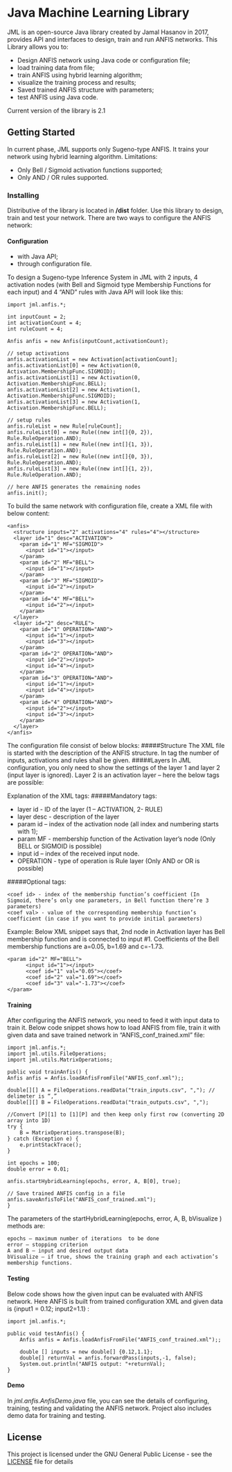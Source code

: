 # Java Machine Learning Library

JML is an open-source Java library created by Jamal Hasanov in 2017, provides API and interfaces to design, train and run ANFIS networks. This Library allows you to:
- Design ANFIS network using Java code or configuration file;
- load training data from file;
- train ANFIS using hybrid learning algorithm;
- visualize the training process and results;
- Saved trained ANFIS structure with parameters;
- test ANFIS using Java code.

Current version of the library is 2.1

## Getting Started

In current phase, JML supports only Sugeno-type ANFIS. It trains your network using hybrid learning algorithm. Limitations:
- Only Bell / Sigmoid activation functions supported;
- Only AND / OR rules supported.

### Installing

Distributive of the library is located in **/dist** folder. Use this library to design, train and test your network. There are two ways to configure the ANFIS network:

#### Configuration 

- with Java API;
- through configuration file.

To design a Sugeno-type Inference System in JML with 2 inputs, 4 activation nodes (with Bell and Sigmoid type Membership Functions for each input) and 4 “AND” rules with Java API will look like this:

```
import jml.anfis.*;

int inputCount = 2;
int activationCount = 4;
int ruleCount = 4;

Anfis anfis = new Anfis(inputCount,activationCount);

// setup activations
anfis.activationList = new Activation[activationCount];
anfis.activationList[0] = new Activation(0, Activation.MembershipFunc.SIGMOID);
anfis.activationList[1] = new Activation(0, Activation.MembershipFunc.BELL);
anfis.activationList[2] = new Activation(1, Activation.MembershipFunc.SIGMOID);
anfis.activationList[3] = new Activation(1, Activation.MembershipFunc.BELL);

// setup rules
anfis.ruleList = new Rule[ruleCount];
anfis.ruleList[0] = new Rule((new int[]{0, 2}), Rule.RuleOperation.AND);
anfis.ruleList[1] = new Rule((new int[]{1, 3}), Rule.RuleOperation.AND);
anfis.ruleList[2] = new Rule((new int[]{0, 3}), Rule.RuleOperation.AND);
anfis.ruleList[3] = new Rule((new int[]{1, 2}), Rule.RuleOperation.AND);

// here ANFIS generates the remaining nodes
anfis.init();
```

To build the same network with configuration file, create a XML file with below content:

```
<anfis>
  <structure inputs="2" activations="4" rules="4"></structure>
  <layer id="1" desc="ACTIVATION">
    <param id="1" MF="SIGMOID">
      <input id="1"></input>
    </param>
    <param id="2" MF="BELL">
      <input id="1"></input>
    </param>
    <param id="3" MF="SIGMOID">
      <input id="2"></input>
    </param>
    <param id="4" MF="BELL">
      <input id="2"></input>
    </param>
  </layer>
  <layer id="2" desc="RULE">
    <param id="1" OPERATION="AND">
      <input id="1"></input>
      <input id="3"></input>
    </param>
    <param id="2" OPERATION="AND">
      <input id="2"></input>
      <input id="4"></input>
    </param>
    <param id="3" OPERATION="AND">
      <input id="1"></input>
      <input id="4"></input>
    </param>
    <param id="4" OPERATION="AND">
      <input id="2"></input>
      <input id="3"></input>
    </param>
  </layer>
</anfis>
```

The configuration file consist of below blocks:
#####Structure
The XML file is started with the description of the ANFIS structure. In <structure> tag the number of inputs, activations and rules shall be given.
#####Layers
In JML configuration, you only need to show the settings of the layer 1 and layer 2 (input layer is ignored). Layer 2 is an activation layer – here the below tags are possible:

Explanation of the XML tags:
#####Mandatory tags:

- layer id -  ID of the layer (1 – ACTIVATION, 2- RULE)
- layer desc -  description of the layer
- param id – index of the activation node (all index and numbering starts with 1);
- param MF - membership function of the Activation layer’s node (Only BELL or SIGMOID is possible)
- input id – index of the received input node.
- OPERATION - type of operation is Rule layer (Only AND or OR is possible)

#####Optional tags:
```
<coef id> - index of the membership function’s coefficient (In Sigmoid, there’s only one parameters, in Bell function there’re 3 parameters)
<coef val> - value of the corresponding membership function’s coefficient (in case if you want to provide initial parameters)
```
Example: Below XML snippet says that, 2nd node in Activation layer has Bell membership function and is connected to input #1. Coefficients of the Bell membership functions are a=0.05, b=1.69 and c=-1.73.
```
<param id="2" MF="BELL">
      <input id="1"></input>
      <coef id="1" val="0.05"></coef>
      <coef id="2" val="1.69"></coef>
      <coef id="3" val="-1.73"></coef>
</param>
```
#### Training

After configuring the ANFIS network, you need to feed it with input data to train it. Below code snippet shows how to load ANFIS from file, train it with given data and save trained network in “ANFIS_conf_trained.xml” file:
```
import jml.anfis.*;
import jml.utils.FileOperations;
import jml.utils.MatrixOperations;

public void trainAnfis() {
Anfis anfis = Anfis.loadAnfisFromFile("ANFIS_conf.xml");;

double[][] A = FileOperations.readData("train_inputs.csv", ","); // delimeter is “,”
double[][] B = FileOperations.readData("train_outputs.csv", ",");

//Convert [P][1] to [1][P] and then keep only first row (converting 2D array into 1D)
try {
    B = MatrixOperations.transpose(B);
} catch (Exception e) {
    e.printStackTrace();
}

int epochs = 100;
double error = 0.01;

anfis.startHybridLearning(epochs, error, A, B[0], true);

// Save trained ANFIS config in a file
anfis.saveAnfisToFile("ANFIS_conf_trained.xml");
}
```

The parameters of the startHybridLearning(epochs, error, A, B, bVisualize ) methods are:
```
epochs – maximum number of iterations  to be done 
error – stopping criterion
A and B – input and desired output data
bVisualize – if true, shows the training graph and each activation’s membership functions. 
```

#### Testing 

Below code shows how the given input can be evaluated with ANFIS network. Here ANFIS is built from trained configuration XML and given data is {input1 = 0.12; input2=1.1} :
```
import jml.anfis.*;

public void testAnfis() {
    Anfis anfis = Anfis.loadAnfisFromFile("ANFIS_conf_trained.xml");;

    double [] inputs = new double[] {0.12,1.1};
    double[] returnVal = anfis.forwardPass(inputs,-1, false);
    System.out.println("ANFIS output: "+returnVal);    
}
```

#### Demo
In *jml.anfis.AnfisDemo.java* file, you can see the details of configuring, training, testing and validating the ANFIS network. Project also includes demo data for training and testing.

## License

This project is licensed under the GNU General Public License - see the [LICENSE](LICENSE) file for details


